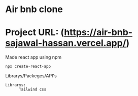 # Air bnb clone
# Project URL: (https://air-bnb-sajawal-hassan.vercel.app/)

Made react app using npm
```
npx create-react-app
```

Librarys/Packeges/API's
```
Librarys:
      Tailwind css
```
